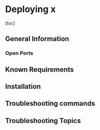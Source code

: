 # Deploying x

[toc]

## General Information

### Open Ports

## Known Requirements

## Installation

## Troubleshooting commands

## Troubleshooting Topics